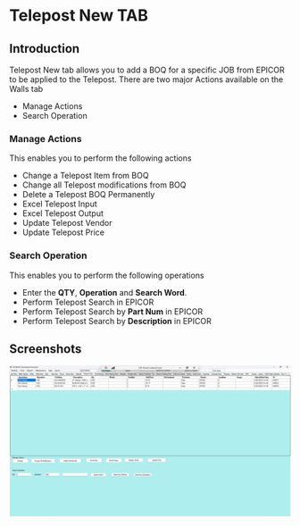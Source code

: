 # Telepost New TAB

## Introduction

Telepost New tab allows you to add a BOQ for a specific JOB from EPICOR to be applied to the Telepost. There are two major Actions available on the Walls tab

- Manage Actions
- Search Operation


### Manage Actions

This enables you to perform the following actions

- Change a Telepost Item from BOQ
- Change all Telepost modifications from BOQ
- Delete a Telepost BOQ Permanently
- Excel Telepost Input 
- Excel Telepost Output
- Update Telepost Vendor
- Update Telepost Price

### Search Operation

This enables you to perform the following operations

- Enter the **QTY**, **Operation** and **Search Word**.
- Perform Telepost Search in EPICOR
- Perform Telepost Search by **Part Num** in EPICOR
- Perform Telepost Search by **Description** in EPICOR 


## Screenshots

![Telepost New Tab](images/telepost.png)